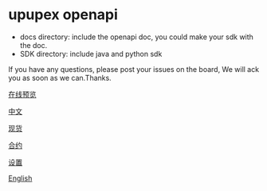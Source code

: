# upupex openapi

* docs directory: include the openapi doc, you could make your sdk with the doc.
* SDK directory: include java and python sdk

If you have any questions, please post your issues on the board, We will ack you as soon as we can.Thanks.

[在线预览](https://upupex.github.io/UPUPEX-OpenApi/)

[中文](docs/REST_API_CN.md)  

[现货](docs/REST_API_CN.md) 

[合约](docs/Contract_API_CN.md) 

[设置](docs/Options_Open_API_CN) 



[English](docs/REST_API_EN.md)